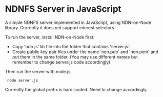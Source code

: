 NDNFS Server in JavaScript
==========================

A simple NDNFS server implemented in JavaScript, using NDN-on-Node library. Currently it does not support interest selectors.

To run the server, install NDN-on-Node first:

* Copy 'ndn.js' lib file into the folder that contains 'server.js'.
* Create public key pair files under the name 'non.pub' and 'non.pem' and put them in the same folder. (You may use different names but remember to change server.js code accordingly)

Then run the server with node.js

     node server.js

Currently the global prefix is hard-coded. Need to change accordingly.